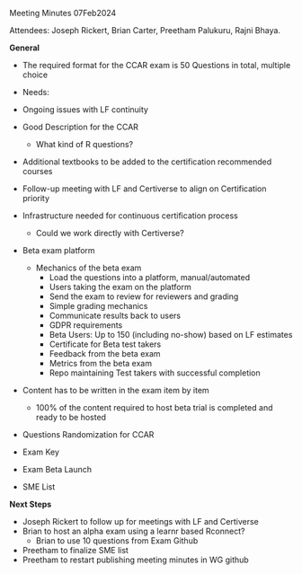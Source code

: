 Meeting Minutes 07Feb2024

Attendees: Joseph Rickert, Brian Carter, Preetham Palukuru, Rajni Bhaya. 

**General** 

- The required format for the CCAR exam is 50 Questions in total, multiple choice 

- Needs:

- Ongoing issues with LF continuity

- Good Description for the CCAR
	- What kind of R questions?

- Additional textbooks to be added to the certification recommended courses

- Follow-up meeting with LF and Certiverse to align on Certification priority

- Infrastructure needed for continuous certification process
	- Could we work directly with Certiverse?

- Beta exam platform 
	- Mechanics of the beta exam
	 	- Load the questions into a platform, manual/automated
	 	- Users taking the exam on the platform
	 	- Send the exam to review for reviewers and grading
	 	- Simple grading mechanics
	 	- Communicate results back to users
	 	- GDPR requirements
	 	- Beta Users: Up to 150  (including no-show) based on LF estimates
	 	- Certificate for Beta test takers
	 	- Feedback from the beta exam
	 	- Metrics from the beta exam
	 	- Repo maintaining Test takers with successful completion

- Content has to be written in the exam item by item 
	- 100% of the content required to host beta trial is completed and ready to be hosted 

- Questions Randomization for CCAR
- Exam Key
- Exam Beta Launch
- SME List




**Next Steps**

- Joseph Rickert to follow up for meetings with LF and Certiverse
- Brian to host an alpha exam using a learnr based Rconnect?
	- Brian to use 10 questions from Exam Github
- Preetham to finalize SME list 
- Preetham to restart publishing meeting minutes in WG github

